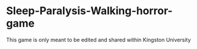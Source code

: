 # Sleep-Paralysis-Walking-horror-game
This game is only meant to be edited and shared within Kingston University
